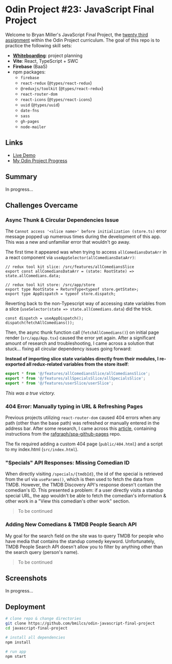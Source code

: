 # Odin Project #23: JavaScript Final Project

Welcome to Bryan Miller's JavaScript Final Project, the [twenty third assignment](https://www.theodinproject.com/lessons/node-path-javascript-javascript-final-project) within the Odin Project curriculum. The goal of this repo is to practice the following skill sets:

- [**Whiteboarding**](src/README.md): project planning
- **Vite**: React, TypeScript + SWC
- **Firebase** (BaaS)
- npm packages:
  - `firebase`
  - `react-redux` (`@types/react-redux`)
  - `@reduxjs/toolkit` (`@types/react-redux`)
  - `react-router-dom`
  - `react-icons` (`@types/react-icons`)
  - `uuid` (`@types/uuid`)
  - `date-fns`
  - `sass`
  - `gh-pages`
  - `node-mailer`

## Links

- [Live Demo](https://bmilcs.com/odin-javascript-final-project)
- [My Odin Project Progress](https://github.com/bmilcs/odin-project)

## Summary

In progress...

## Challenges Overcame

### Async Thunk & Circular Dependencies Issue

The `Cannot access '<slice name>' before initialization (store.ts)` error message popped up numerous times during the development of this app. This was a new and unfamiliar error that wouldn't go away.

The first time it appeared was when trying to access `allComediansDataArr` in a react component via `useAppSelector(allComediansDataArr)`:

```tsx
// redux tool kit slice: /src/features/allComediansSlice
export const allComediansDataArr = (state: RootState) => state.allComedians.data;

// redux tool kit store: /src/app/store
export type RootState = ReturnType<typeof store.getState>;
export type AppDispatch = typeof store.dispatch;
```

Reverting back to the non-Typescript way of accessing state variables from a slice (`useSelector(state => state.allComedians.data`) did the trick.

```tsx
const dispatch = useAppDispatch();
dispatch(fetchAllComedians());
```

Then, the async thunk function call (`fetchAllComedians()`) on initial page render (`src/app/App.tsx`) caused the error yet again. After a significant amount of research and troubleshooting, I came across a solution that stuck... fixing all circular dependency issues going forward:

**Instead of importing slice state variables directly from their modules, I re-exported all redux-related variables from the store itself**:

```ts
export * from '@/features/allComediansSlice/allComediansSlice';
export * from '@/features/allSpecialsSlice/allSpecialsSlice';
export * from '@/features/userSlice/userSlice';
```

_This was a true victory._

### 404 Error: Manually typing in URL & Refreshing Pages

Previous projects utilizing `react-router-dom` caused 404 errors when any path (other than the base path) was refreshed or manually entered in the address bar. After some research, I came across this [article](https://medium.com/@itspaulolimahimself/deploying-a-react-js-spa-app-to-github-pages-58ddaa2897a3), containing instructions from the [rafgraph/spa-github-pages](https://github.com/rafgraph/spa-github-pages) repo.

The fix required adding a custom 404 page (`public/404.html`) and a script to my index.html (`src/index.html`).

### "Specials" API Responses: Missing Comedian ID

When directly visiting `/specials/{tmdbId}`, the id of the special is retrieved from the url via `useParams()`, which is then used to fetch the data from TMDB. However, the TMDB Discovery API's response doesn't contain the comedian's ID. This presented a problem: if a user directly visits a standup special URL, the app wouldn't be able to fetch the comedian's information & other work in a "View this comedian's other work" section.

> To be continued

### Adding New Comedians & TMDB People Search API

My goal for the search field on the site was to query TMDB for people who have media that contains the standup comedy keyword. Unfortunately, TMDB People Search API doesn't allow you to filter by anything other than the search query (person's name).

> To be continued

## Screenshots

In progress...

## Deployment

```sh
# clone repo & change directories
git clone https://github.com/bmilcs/odin-javascript-final-project
cd javascript-final-project

# install all dependencies
npm install

# run app
npm start
```
